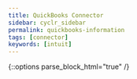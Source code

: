 ```yaml
---
title: QuickBooks Connector
sidebar: cyclr_sidebar
permalink: quickbooks-information
tags: [connector]
keywords: [intuit]
---
```

{::options parse_block_html="true" /}
